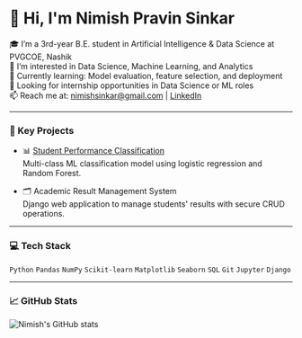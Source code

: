 # 👋 Hi, I'm Nimish Pravin Sinkar

🎓 I’m a 3rd-year B.E. student in Artificial Intelligence & Data Science at PVGCOE, Nashik  
🔭 I’m interested in Data Science, Machine Learning, and Analytics  
🌱 Currently learning: Model evaluation, feature selection, and deployment  
💼 Looking for internship opportunities in Data Science or ML roles  
📫 Reach me at: nimishsinkar@gmail.com | [LinkedIn](https://www.linkedin.com/in/nimish-sinkar-59174b301)

---

### 🧠 Key Projects

- 📊 [Student Performance Classification](https://github.com/nimish-23/student-performance-classification)  
  Multi-class ML classification model using logistic regression and Random Forest.

- 🗂️ Academic Result Management System  
  Django web application to manage students' results with secure CRUD operations.

---

### 💻 Tech Stack

`Python` `Pandas` `NumPy` `Scikit-learn` `Matplotlib` `Seaborn` `SQL` `Git` `Jupyter` `Django`

---

### 📈 GitHub Stats

![Nimish's GitHub stats](https://github-readme-stats.vercel.app/api?username=nimish-23&show_icons=true&theme=radical)
